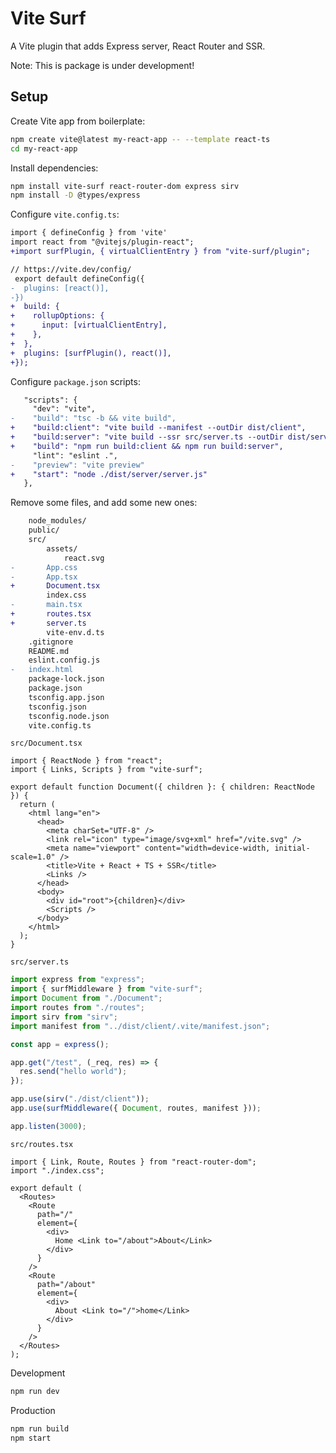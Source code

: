 # Vite Surf

A Vite plugin that adds Express server, React Router and SSR.

Note: This is package is under development!

## Setup

Create Vite app from boilerplate:

```bash
npm create vite@latest my-react-app -- --template react-ts
cd my-react-app
```

Install dependencies:

```bash
npm install vite-surf react-router-dom express sirv
npm install -D @types/express
```

Configure `vite.config.ts`:

```diff
import { defineConfig } from 'vite'
import react from "@vitejs/plugin-react";
+import surfPlugin, { virtualClientEntry } from "vite-surf/plugin";

// https://vite.dev/config/
 export default defineConfig({
-  plugins: [react()],
-})
+  build: {
+    rollupOptions: {
+      input: [virtualClientEntry],
+    },
+  },
+  plugins: [surfPlugin(), react()],
+});
```


Configure `package.json` scripts:

```diff
   "scripts": {
     "dev": "vite",
-    "build": "tsc -b && vite build",
+    "build:client": "vite build --manifest --outDir dist/client",
+    "build:server": "vite build --ssr src/server.ts --outDir dist/server",
+    "build": "npm run build:client && npm run build:server",
     "lint": "eslint .",
-    "preview": "vite preview"
+    "start": "node ./dist/server/server.js"
   },
```

Remove some files, and add some new ones:

```diff
    node_modules/
    public/
    src/
        assets/
            react.svg
-       App.css
-       App.tsx
+       Document.tsx
        index.css
-       main.tsx
+       routes.tsx
+       server.ts
        vite-env.d.ts
    .gitignore
    README.md
    eslint.config.js
-   index.html
    package-lock.json
    package.json
    tsconfig.app.json
    tsconfig.json
    tsconfig.node.json
    vite.config.ts
```

`src/Document.tsx`

```tsx
import { ReactNode } from "react";
import { Links, Scripts } from "vite-surf";

export default function Document({ children }: { children: ReactNode }) {
  return (
    <html lang="en">
      <head>
        <meta charSet="UTF-8" />
        <link rel="icon" type="image/svg+xml" href="/vite.svg" />
        <meta name="viewport" content="width=device-width, initial-scale=1.0" />
        <title>Vite + React + TS + SSR</title>
        <Links />
      </head>
      <body>
        <div id="root">{children}</div>
        <Scripts />
      </body>
    </html>
  );
}
```

`src/server.ts`

```ts
import express from "express";
import { surfMiddleware } from "vite-surf";
import Document from "./Document";
import routes from "./routes";
import sirv from "sirv";
import manifest from "../dist/client/.vite/manifest.json";

const app = express();

app.get("/test", (_req, res) => {
  res.send("hello world");
});

app.use(sirv("./dist/client"));
app.use(surfMiddleware({ Document, routes, manifest }));

app.listen(3000);

```

`src/routes.tsx`

```tsx
import { Link, Route, Routes } from "react-router-dom";
import "./index.css";

export default (
  <Routes>
    <Route
      path="/"
      element={
        <div>
          Home <Link to="/about">About</Link>
        </div>
      }
    />
    <Route
      path="/about"
      element={
        <div>
          About <Link to="/">home</Link>
        </div>
      }
    />
  </Routes>
);
```

Development

```bash
npm run dev
```

Production

```bash
npm run build
npm start
```